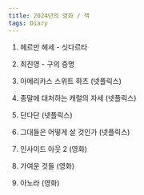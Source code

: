 ```yaml
---
title: 2024년의 영화 / 책
tags: Diary
---
```


1. 헤르만 헤세 - 싯다르타

2. 최진영 - 구의 증명

2. 아메리카스 스위트 하츠 (넷플릭스)

3. 종말에 대처하는 캐럴의 자세 (넷플릭스)

4. 단다단 (넷플릭스)

5. 그대들은 어떻게 살 것인가 (넷플릭스)

6. 인사이드 아웃 2 (영화)

7. 가여운 것들 (영화)

8. 아노라 (영화)